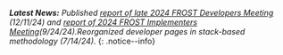 _**Latest News:** Published [report of late 2024 FROST Developers Meeting](/frost/developers2) (12/11/24) and [report of 2024 FROST Implementers Meeting](/frost/meeting2)(9/24/24).Reorganized developer pages in stack-based methodology (7/14/24)._
{: .notice--info}
